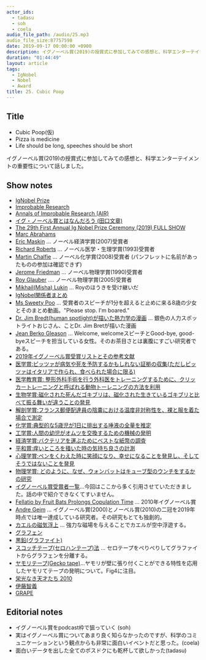 ```yaml
---
actor_ids:
  - tadasu
  - soh
  - coela
audio_file_path: /audio/25.mp3
audio_file_size:87757598
date: 2019-09-17 00:00:00 +0900
description: イグノーベル賞(2019)の授賞式に参加してみての感想と、科学エンターテイメントの重要性について話しました。
duration: "01:44:49"
layout: article
tags: 
  - IgNobel
  - Nobel
  - Award
title: 25. Cubic Poop
---
```

## Title
- Cubic Poop(仮)
- Pizza is medicine
- Life should be long, speeches should be short 

イグノーベル賞(2019)の授賞式に参加してみての感想と、科学エンターテイメントの重要性について話しました。

## Show notes
- [IgNobel Prize](https://www.improbable.com/ig-about/)
- [Improbable Research](https://www.improbable.com/)
- [Annals of Improbable Research (AIR)](https://www.improbable.com/publications/magazine/)
- [イグ・ノーベル賞とはなんだろう (田口文章)](https://www.rikasuki.jp/rika_no67/rika_no67.htm)
- [The 29th First Annual Ig Nobel Prize Ceremony (2019) FULL SHOW](https://www.youtube.com/watch?v=QVcWDMii9JU)
- [Marc Abrahams](https://en.wikipedia.org/wiki/Marc_Abrahams)
- [Eric Maskin](https://scholar.harvard.edu/maskin/home) ... ノーベル経済学賞(2007)受賞者
- [Richard Roberts](https://en.wikipedia.org/wiki/Richard_J._Roberts) ... ノーベル医学・生理学賞(1993)受賞者
- [Martin Chalfie](https://en.wikipedia.org/wiki/Martin_Chalfie) ... ノーベル化学賞(2008)受賞者 (パンフレットに名前があったものの参加は確認できず)
- [Jerome Friedman](https://en.wikipedia.org/wiki/Jerome_Isaac_Friedman) ... ノーベル物理学賞(1990)受賞者
- [Roy Glauber](https://en.wikipedia.org/wiki/Roy_J._Glauber) .... ノーベル物理学賞(2005)受賞者
- [Mikhail(Misha) Lukin](https://en.wikipedia.org/wiki/Mikhail_Lukin) ... Royのほうきを受け継いだ
- [IgNobel関係者まとめ](https://www.improbable.com/ig-about/whoswho2019/)
- [Ms Sweety Poo](https://www.youtube.com/watch?v=xAnVNXaa5oA) ... 受賞者のスピーチが1分を超えると止めに来る8歳の少女とそのまとめ動画。"Please stop. I'm boared."
- [Dr. Jim Bredt(human spotlight)が描いた熱力学の漫画](http://web.mit.edu/afs/athena/user/j/b/jbredt/Public/thermo/1st_2nd_Laws.pdf) ... 銀色の人力スポットライトおじさん、ことDr. Jim Bretが描いた漫画
- [Jean Berko Gleason](https://en.wikipedia.org/wiki/Jean_Berko_Gleason) ... Welcome, welcomeスピーチとGood-bye, good-byeスピーチを担当している女性。そのお茶目さとは裏腹にすごい研究者である。
- [2019年イグノーベル賞受賞リストとその参考文献](https://www.improbable.com/2019/09/12/announcing-the-2019-ig-nobel-prize-winners/)
- [医学賞:ピッツァが病気や死を予防するかもしれない証拠の収集(ただしピッツァはイタリアで作られ、食べられた場合に限る)](https://www.ncbi.nlm.nih.gov/pubmed/12949808)
- [医学教育賞: 整形外科手術を行う外科医をトレーニングするために、クリッカートレーニングと呼ばれる動物トーレニングの方法を利用](https://link.springer.com/article/10.1007%2Fs11999-015-4555-8)
- [生物学賞:磁化された死んだゴキブリは、磁化された生きているゴキブリと比べて振る舞いが違うことの発見](https://www.nature.com/articles/s41598-018-23005-1)
- [解剖学賞:フランス郵便配達員の陰嚢における温度非対称性を、裸と服を着た場合で測定](https://academic.oup.com/humrep/article/22/8/2178/643997)
- [化学賞:典型的な5歳児が1日に排出する唾液の全量を推定](https://linkinghub.elsevier.com/retrieve/pii/000399699500026L)
- [工学賞:人間の幼児がオムツを交換するための機械の発明](https://patents.google.com/patent/US20170143168)
- [経済学賞:バクテリアを運ぶためにベストな紙幣の調査](https://aricjournal.biomedcentral.com/articles/10.1186/2047-2994-2-22)
- [平和賞:痒いところを掻いた時の気持ち良さの計測](https://psycnet.apa.org/doiLanding?doi=10.1037%2F0022-3514.54.5.768)
- [心理学賞:ペンをくわえた時に笑顔になり、幸せになることを発見し、そしてそうではないことを発見](https://www.frontiersin.org/articles/10.3389/fpsyg.2017.00702/full)
- [物理学賞: どのように、なぜ、ウォンバットはキューブ型のウンチをするかの研究](http://meetings.aps.org/Meeting/DFD18/Session/E19.1)
- [イグノーベル賞受賞者一覧](https://ja.wikipedia.org/wiki/%E3%82%A4%E3%82%B0%E3%83%8E%E3%83%BC%E3%83%99%E3%83%AB%E8%B3%9E%E5%8F%97%E8%B3%9E%E8%80%85%E3%81%AE%E4%B8%80%E8%A6%A7)...今回はここから多く引用させていただきました。話の中で紹介できなくてすいません。
- [Fellatio by Fruit Bats Prolongs Copulation Time](https://journals.plos.org/plosone/article?id=10.1371/journal.pone.0007595) ... 2010年イグノーベル賞
- [Andre Geim](http://www.condmat.physics.manchester.ac.uk/people/academic/geim/) ... イグノーベル賞(2000)とノーベル賞(2010)の二冠を2019年時点では唯一達成している研究者。その研究もとても独創的。
- [カエルの磁気浮上](https://www.youtube.com/watch?v=A1vyB-O5i6E) ... 強力な磁場を与えることでカエルが空中浮遊する。
- [グラフェン](https://ja.wikipedia.org/wiki/%E3%82%B0%E3%83%A9%E3%83%95%E3%82%A7%E3%83%B3)
- [黒鉛(グラファイト)](https://ja.wikipedia.org/wiki/%E3%82%B0%E3%83%A9%E3%83%95%E3%82%A1%E3%82%A4%E3%83%88)
- [スコッチテープ(セロハンテープ)法](https://physicsworld.com/a/how-to-make-graphene/) ... セロテープをぺりぺりしてグラファイトからグラフェンを分離する。
- [ヤモリテープ(Gecko tape)](http://www.fis.unipr.it/immagini/news_fisica/nature-1-june-geco.pdf)...ヤモリが壁に張り付くことができる特性を応用したヤモリてテープの発明について。Fig4に注目。
- [栄光なき天才たち 2010](https://www.amazon.co.jp/%E6%A0%84%E5%85%89%E3%81%AA%E3%81%8D%E5%A4%A9%E6%89%8D%E3%81%9F%E3%81%A12010-%E6%A0%84%E5%85%89%E3%81%AA%E3%81%8D%E5%A4%A9%E6%89%8D%E3%81%9F%E3%81%A1-%E3%83%A4%E3%83%B3%E3%82%B0%E3%82%B8%E3%83%A3%E3%83%B3%E3%83%97%E3%82%B3%E3%83%9F%E3%83%83%E3%82%AF%E3%82%B9-%E6%A3%AE%E7%94%B0-%E4%BF%A1%E5%90%BE/dp/4088790928)
- [伊藤智義](https://next.rikunabi.com/tech/docs/ct_s03600.jsp?p=001216)
- [GRAPE](https://ja.wikipedia.org/wiki/GRAPE)

## Editorial notes
- イグノーベル賞をpodcast枠で狙っていく (soh)
- 実はイグノーベル賞についてあまり良く知らなかったのですが、科学のコミュニケーションという観点からも非常に面白いイベントだと思った。(coela)
- 面白いデータを出した全てのポスドクにも乾杯して欲しかった(tadasu)
